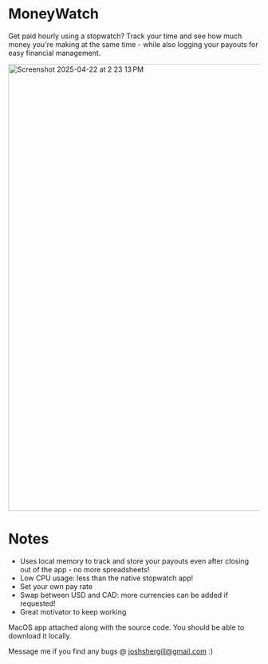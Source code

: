 # MoneyWatch
Get paid hourly using a stopwatch? Track your time and see how much money you're making at the same time - while also logging your payouts for easy financial management.

<img width="897" alt="Screenshot 2025-04-22 at 2 23 13 PM" src="https://github.com/user-attachments/assets/028b04ce-f552-4ed9-a0c0-92ea624312b6" />

# Notes
- Uses local memory to track and store your payouts even after closing out of the app - no more spreadsheets!
- Low CPU usage: less than the native stopwatch app!
- Set your own pay rate
- Swap between USD and CAD: more currencies can be added if requested!
- Great motivator to keep working

MacOS app attached along with the source code. You should be able to download it locally.

Message me if you find any bugs @ joshshergill@gmail.com :)
